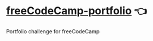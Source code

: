 # [freeCodeCamp-portfolio] 👈


[freeCodeCamp-portfolio]: <https://mostafaabobakr7.github.io/freeCodeCamp-portfolio/>


Portfolio challenge for freeCodeCamp
